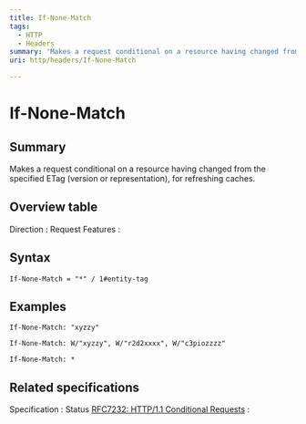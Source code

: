 ```yaml
---
title: If-None-Match
tags:
  - HTTP
  - Headers
summary: 'Makes a request conditional on a resource having changed from the specified ETag (version or representation), for refreshing caches.'
uri: http/headers/If-None-Match

---
```

# If-None-Match

## Summary

Makes a request conditional on a resource having changed from the specified ETag (version or representation), for refreshing caches.

## Overview table

Direction
:   Request
Features
:

## Syntax

    If-None-Match = "*" / 1#entity-tag

## Examples

    If-None-Match: "xyzzy"

    If-None-Match: W/"xyzzy", W/"r2d2xxxx", W/"c3piozzzz"

    If-None-Match: *

## Related specifications

Specification
:   Status
[RFC7232: HTTP/1.1 Conditional Requests](http://tools.ietf.org/html/rfc7232#section-3.2)
:

